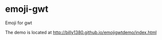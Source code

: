 emoji-gwt
=========

Emoji for gwt

The demo is located at http://billy1380.github.io/emojigwtdemo/index.html
